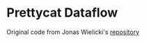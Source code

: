 # Prettycat Dataflow

Original code from Jonas Wielicki's [repository](https://pubgit.sotecware.net/jonas.wielicki/asm-dataflow)
